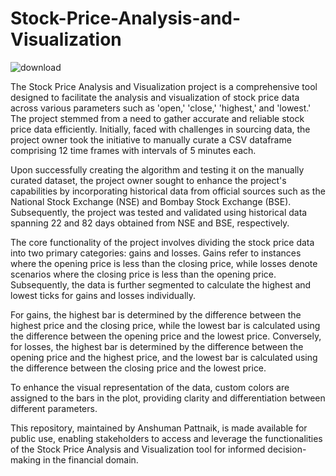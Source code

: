 # Stock-Price-Analysis-and-Visualization

![download](https://github.com/ANSHPG/Stock-Price-Analysis-and-Visualization/assets/132222062/96e88a1e-acc7-430a-9c7c-ec2524c34e3a)

The Stock Price Analysis and Visualization project is a comprehensive tool designed to facilitate the analysis and visualization of stock price data across various parameters such as 'open,' 'close,' 'highest,' and 'lowest.' The project stemmed from a need to gather accurate and reliable stock price data efficiently. Initially, faced with challenges in sourcing data, the project owner took the initiative to manually curate a CSV dataframe comprising 12 time frames with intervals of 5 minutes each.

Upon successfully creating the algorithm and testing it on the manually curated dataset, the project owner sought to enhance the project's capabilities by incorporating historical data from official sources such as the National Stock Exchange (NSE) and Bombay Stock Exchange (BSE). Subsequently, the project was tested and validated using historical data spanning 22 and 82 days obtained from NSE and BSE, respectively.

The core functionality of the project involves dividing the stock price data into two primary categories: gains and losses. Gains refer to instances where the opening price is less than the closing price, while losses denote scenarios where the closing price is less than the opening price. Subsequently, the data is further segmented to calculate the highest and lowest ticks for gains and losses individually.

For gains, the highest bar is determined by the difference between the highest price and the closing price, while the lowest bar is calculated using the difference between the opening price and the lowest price. Conversely, for losses, the highest bar is determined by the difference between the opening price and the highest price, and the lowest bar is calculated using the difference between the closing price and the lowest price.

To enhance the visual representation of the data, custom colors are assigned to the bars in the plot, providing clarity and differentiation between different parameters.

This repository, maintained by Anshuman Pattnaik, is made available for public use, enabling stakeholders to access and leverage the functionalities of the Stock Price Analysis and Visualization tool for informed decision-making in the financial domain.






